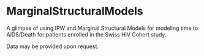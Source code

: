 # MarginalStructuralModels  

A glimpse of using IPW and Marginal Structural Models for modeling time to AIDS/Death for patients enrolled in the Swiss HIV Cohort study.  
  
Data may be provided upon request. 
